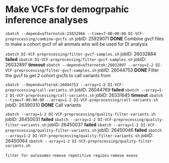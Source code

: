 # Make VCFs for demogrpahic inference analyses

`sbatch --depend=afternotok:25832966 --time=7-00:00:00 DI-VCF-preprocessing/combine-gvcfs.sh`	jobID: 25929071	**DONE**
Combine gvcf files to make a cohort gvcf of all animals who will be used for DI analysis 

`sbatch DI-VCF-preprocessing/filter-gvcf-samples.sh`	jobID: 26032884	**failed**
`sbatch DI-VCF-preprocessing/filter-gvcf-samples.sh`	jobID: 26032897	**timeout**
`sbatch --depend=afternotok:26032897 --array=1-2 DI-VCF-preprocessing/filter-gvcf-samples.sh`	jobID: 26044753	**DONE**
Filter the gvcf to get 2 cohort gvcfs to call variants from 

`sbatch --depend=afterok:26044753 --array=1-2 DI-VCF-preprocessing/call-variants.sh`	jobID: 26044769	**failed**
`sbatch --array=1-2 DI-VCF-preprocessing/call-variants.sh`	jobID: 26331645	**timeout**
`sbatch --time=7-00:00:00 --array=1-2 DI-VCF-preprocessing/call-variants.sh`	jobID: 26390310	**DONE**
Call variants 

`sbatch --array=1-2 DI-VCF-preprocessing/quality-filter-variants.sh`	jobID: 26450031	**failed**
`sbatch --array=1-2 DI-VCF-preprocessing/quality-filter-variants.sh`	jobID: 26450037	**failed**
`sbatch --array=1-2 DI-VCF-preprocessing/quality-filter-variants.sh`	jobID: 26450046	**failed**
`sbatch --array=1-2 DI-VCF-preprocessing/quality-filter-variants.sh`	jobID: 26450064
`sbatch --array=1-2 DI-VCF-preprocessing/quality-filter-variants.sh`




`filter for autosomes`
`remove repetitive regions`
`remove exons`
